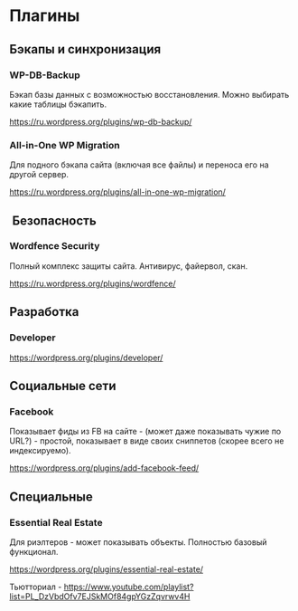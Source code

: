 # Плагины

## Бэкапы и синхронизация

### WP-DB-Backup

Бэкап базы данных с возможностью восстановления. Можно выбирать какие таблицы бэкапить.

https://ru.wordpress.org/plugins/wp-db-backup/

### All-in-One WP Migration

Для подного бэкапа сайта (включая все файлы) и переноса его на другой сервер.

https://ru.wordpress.org/plugins/all-in-one-wp-migration/



##  Безопасность

### Wordfence Security

Полный комплекс защиты сайта. Антивирус, файервол, скан.

https://ru.wordpress.org/plugins/wordfence/


## Разработка

### Developer

https://wordpress.org/plugins/developer/

## Социальные сети

### Facebook

Показывает фиды из FB на сайте - (может даже показывать чужие по URL?) - простой, показывает в виде своих сниппетов (скорее всего не индексируемо). 

https://wordpress.org/plugins/add-facebook-feed/


## Специальные

### Essential Real Estate

Для риэлтеров - может показывать объекты. Полностью базовый функционал.

https://wordpress.org/plugins/essential-real-estate/

Тьютториал - https://www.youtube.com/playlist?list=PL_DzVbdOfv7EJSkMOf84gpYGzZqvrwv4H 
